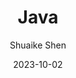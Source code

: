 ---
title: Java
date: 2023-10-02
author: Shuaike Shen
tags: ['Programming','Java']
categories: 
- Programming
- Java
---